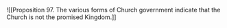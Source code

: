 ![[Proposition 97. The various forms of Church government indicate that the Church is not the promised Kingdom.]]